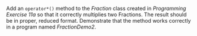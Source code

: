 Add an `operator*()` method to the _Fraction_ class created in _Programming Exercise 11a_ so
that it correctly multiplies two Fractions. The result should be in proper, reduced format. Demonstrate that the method works correctly in a program named
_FractionDemo2_.
